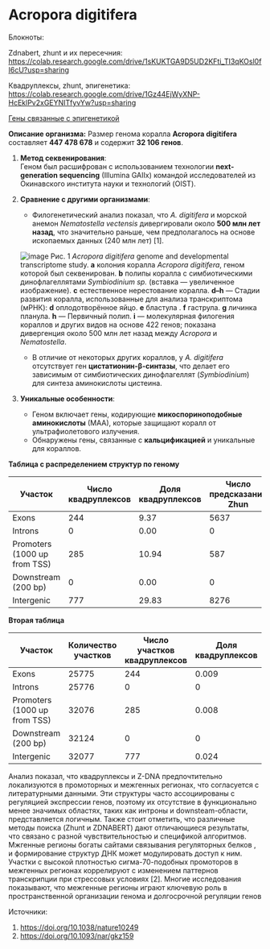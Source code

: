 # Acropora digitifera

Блокноты:

Zdnabert, zhunt и их пересечния: https://colab.research.google.com/drive/1sKUKTGA9D5UD2KFti_TI3qKOsl0fI6cU?usp=sharing

Квадруплексы, zhunt, эпигенетика: https://colab.research.google.com/drive/1Gz44EjWyXNP-HcEklPv2xGEYNITfyvYw?usp=sharing

[Гены связанные с эпигенетикой](https://raw.githubusercontent.com/slender-lori/hse_minor_project/refs/heads/main/project_files/gene_family_results.csv)

**Описание организма:**
Размер генома коралла **Acropora digitifera** составляет **447 478 678** и содержит  **32 106 генов**.  
1. **Метод секвенирования**:  
   Геном был расшифрован с использованием технологии **next-generation sequencing** (Illumina GAIIx) командой исследователей из Окинавского института науки и технологий (OIST).  
2. **Сравнение с другими организмами**:  
   - Филогенетический анализ показал, что *A. digitifera* и морской анемон *Nematostella vectensis* дивергировали около **500 млн лет назад**, что значительно раньше, чем предполагалось на основе ископаемых данных (240 млн лет) [1].
   
   ![image](https://github.com/user-attachments/assets/c19c98e5-7215-4403-9dba-5e9b716d2374)
   Рис. 1 *Acropora digitifera* genome and developmental transcriptome study. **a** колония коралла *Acropora digitifera*, геном которой был секвенирован. **b** полипы коралла с симбиотическими динофлагеллятами *Symbiodinium sp.* (вставка — увеличенное изображение). **c** естественное нерестование коралла. **d–h** — Стадии развития коралла, использованные для анализа транскриптома (мРНК): **d** оплодотворённое яйцо. **e** бластула . **f** гаструла. **g** личинка планула. **h** — Первичный полип.  **i** — молекулярная филогения кораллов и других видов на основе 422 генов; показана дивергенция около 500 млн лет назад между *Acropora* и *Nematostella*.
   - В отличие от некоторых других кораллов, у *A. digitifera* отсутствует ген **цистатионин-β-синтазы**, что делает его зависимым от симбиотических динофлагеллят (*Symbiodinium*) для синтеза аминокислоты цистеина.  

4. **Уникальные особенности**:  
   - Геном включает гены, кодирующие **микоспориноподобные аминокислоты** (МАА), которые защищают коралл от ультрафиолетового излучения.  
   - Обнаружены гены, связанные с **кальцификацией** и уникальные для кораллов.  


**Таблица с распределением структур по геному**

| Участок                     | Число квадруплексов | Доля квадруплексов | Число предсказаний Zhun | Доля предсказаний Zhun | Число предсказаний ZDNABERT | Доля предсказаний ZDNABERT |
|-----------------------------|--------------------|-------------------|-------------------------|------------------------|------------------------------|-----------------------------|
| Exons                       |   244              |    9.37           |           5637         |     0.417              |        1789                  |        13.71                     |
| Introns                     |   0                |     0.00          |      0                   |    0.00                    |         0                    |          0.00                   |
| Promoters (1000 up from TSS)|      285           |    10.94          |           587             |    0.04                    |          1559                |          11.95                   |
| Downstream (200 bp)         |   0                |      0.00         |            0          |     0.00                   |         0                     |             0.00                |
| Intergenic                  |        777          |         29.83    |        8276          |      0.578                  |        4269                   |          32.73                   |



**Вторая таблица**

| Участок                     | Количество участков | Число участков квадруплексов | Доля квадруплексов | Число предсказаний Zhun | Доля предсказаний Zhun | Число предсказаний ZDNABERT | Доля предсказаний ZDNABERT |
|-----------------------------|---------------------|--------------------|-------------------|-------------------------|------------------------|------------------------------|-----------------------------|
| Exons                       |      25775         |     244            |    0.009           |     5637                |       0.21             |            1789                  |       0.0694                     
| Introns                     |       25776        |      0              |     0             |           0             |            0            |           0                   |           0                  |
| Promoters (1000 up from TSS)|          32076      |     285               |     0.008              |       587             |     0.18     |              1559                |       0.048                      |
| Downstream (200 bp)         |        32124        |     0               |         0          |         0                |         0               |         0                     |       0                      |
| Intergenic                  |      32077          |      777              |    0.024               |       8276                  |    0.25                    |        4269            |   0.13                          |


Анализ показал, что квадруплексы и Z-DNA предпочтительно локализуются в промоторных и межгенных регионах, что согласуется с литературными данными. Эти структуры часто ассоциированы с регуляцией экспрессии генов, поэтому их отсутствие в функционально менее значимых областях, таких как интроны и downsteam-области, представляется логичным.
Также стоит отметить, что различные методы поиска (Zhunt и ZDNABERT) дают отличающиеся результаты, что связано с разной чувствительностью и спецификой алгоритмов.
Мжгенные регионы богаты сайтами связывания регуляторных белков , и формирование структур ДНК может модулировать доступ к ним.
Участки с высокой плотностью сигма-70-подобных промоторов в межгенных регионах коррелируют с изменением паттернов транскрипции при стрессовых условиях [2]. Многие исследования показывают, что межгенные регионы играют ключевую роль в пространственной организации генома и долгосрочной регуляции генов 

Источники: 
1. https://doi.org/10.1038/nature10249
2. https://doi.org/10.1093/nar/gkz159

